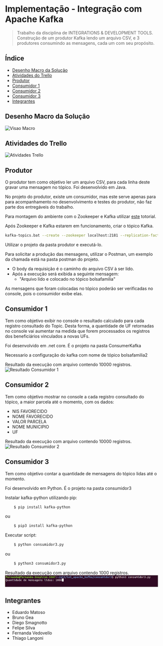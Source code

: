 # Implementação - Integração com Apache Kafka
> Trabalho da disciplina de INTEGRATIONS & DEVELOPMENT TOOLS. Construção de um produtor Kafka lendo um arquivo CSV, e 3 produtores consumindo as mensagens, cada um com seu propósito.

## Índice
* [Desenho Macro da Solução](#Desenho%20Macro%20da%20Solução)
* [Atividades do Trello](#Atividades%20do%20Trello)
* [Produtor](#produtor)
* [Consumidor 1](#consumidor%201)
* [Consumidor 2](#consumidor%202)
* [Consumidor 3](#consumidor%203)
* [Integrantes](#integrantes)


## Desenho Macro da Solução
![Visao Macro](./img/VisaoMacro.jpg)

## Atividades do Trello
![Atividades Trello](./img/Trello.JPG)

## Produtor

O produtor tem como objetivo ler um arquivo CSV, para cada linha deste gravar uma mensagem no tópico. Foi desenvolvido em Java.

No projeto do produtor, existe um consumidor, mas este serve apenas para para acompanhamento no desenvolvimento e testes do produtor, não faz parte dos entregáveis do trabalho.

Para montagem do ambiente com o Zookeeper e Kafka utilizar [este](https://towardsdatascience.com/running-zookeeper-kafka-on-windows-10-14fc70dcc771) totorial.

Após Zookeeper e Kafka estarem em funcionamento, criar o tópico Kafka.

```bash
kafka-topics.bat --create --zookeeper localhost:2181 --replication-factor 1 --partitions 1 --topic bolsafamilia2
```
Utilizar o projeto da pasta produtor e executá-lo.

Para solicitar a produção das mensagens, utilizar o Postman, um exemplo da chamada está na pasta postman do projeto.
* O body da requisição é o caminho do arquivo CSV à ser lido.
* Após a execução será exibida a seguinte mensagem:
    * "Arquivo lido e colocado no tópico bolsafamilia"

As mensagens que foram colocadas no tópico poderão ser verificadas no console, pois o consumidor exibe elas.


## Consumidor 1
Tem como objetivo exibir no console o resultado calculado para cada registro consultado do Topic. Desta forma, a quantidade de UF retornadas no console vai aumentar na medida que forem processados os registros dos beneficiários vinculados a novas UFs. 

Foi desenvolvido em .net core. É o projeto na pasta ConsumerKafka

Necessario a configuração do kafka com nome de tópico bolsafamilia2

Resultado da execução com arquivo contendo 10000 registros.
![Resultado Consumidor 1](./img/ResultadoConsumidor1.JPG)


## Consumidor 2
Tem como objetivo mostrar no console a cada registro consultado do tópico, a maior parcela até o momento, com os dados:
* NIS FAVORECIDO 
* NOME FAVORECIDO 
* VALOR PARCELA 
* NOME MUNICIPIO 
* UF  

Resultado da execução com arquivo contendo 10000 registros.
![Resultado Consumidor 2](./img/ResultadoConsumidor2.png)

## Consumidor 3
Tem como objetivo contar a quantidade de mensagens do tópico lidas até o momento.

Foi desenvolvido em Python. É o projeto na pasta consumidor3

Instalar kafka-python utilizando pip:
```bash
    $ pip install kafka-python
```
ou
```bash
    $ pip3 install kafka-python
```
Executar script:
```bash
    $ python consumidor3.py
```
ou
```bash
    $ python3 consumidor3.py
```

Resultado da execução com arquivo contendo 1000 registros.
![Resultado Consumidor 3](./img/ResultadoConsumidor3.png)

## Integrantes
* Eduardo Matoso
* Bruno Gea
* Diego Smagnotto
* Felipe Silva
* Fernanda Vedovello
* Thiago Langoni
